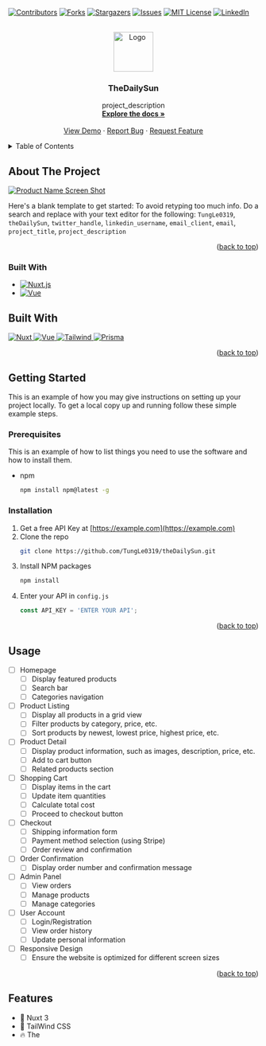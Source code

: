 <!-- Improved compatibility of back to top link: See: https://github.com/othneildrew/Best-README-Template/pull/73 -->
<a name="readme-top"></a>
<!--
*** Thanks for checking out the Best-README-Template. If you have a suggestion
*** that would make this better, please fork the repo and create a pull request
*** or simply open an issue with the tag "enhancement".
*** Don't forget to give the project a star!
*** Thanks again! Now go create something AMAZING! :D
-->



<!-- PROJECT SHIELDS -->
<!--
*** I'm using markdown "reference style" links for readability.
*** Reference links are enclosed in brackets [ ] instead of parentheses ( ).
*** See the bottom of this document for the declaration of the reference variables
*** for contributors-url, forks-url, etc. This is an optional, concise syntax you may use.
*** https://www.markdownguide.org/basic-syntax/#reference-style-links
-->
[![Contributors][contributors-shield]][contributors-url]
[![Forks][forks-shield]][forks-url]
[![Stargazers][stars-shield]][stars-url]
[![Issues][issues-shield]][issues-url]
[![MIT License][license-shield]][license-url]
[![LinkedIn][linkedin-shield]][linkedin-url]



<!-- PROJECT LOGO -->
<br />
<div align="center">
  <a href="https://github.com/TungLe0319/theDailySun">
    <img src="" alt="Logo" width="80" height="80">
  </a>

<h3 align="center">TheDailySun</h3>

  <p align="center">
    project_description
    <br />
    <a href="https://github.com/TungLe0319/theDailySun"><strong>Explore the docs »</strong></a>
    <br />
    <br />
    <a href="https://github.com/TungLe0319/theDailySun">View Demo</a>
    ·
    <a href="https://github.com/TungLe0319/theDailySun/issues">Report Bug</a>
    ·
    <a href="https://github.com/TungLe0319/theDailySun/issues">Request Feature</a>
  </p>
</div>



<!-- TABLE OF CONTENTS -->
<details>
  <summary>Table of Contents</summary>
  <ol>
    <li>
      <a href="#about-the-project">About The Project</a>
      <ul>
        <li><a href="#built-with">Built With</a></li>
      </ul>
    </li>
    <li>
      <a href="#getting-started">Getting Started</a>
      <ul>
        <li><a href="#prerequisites">Prerequisites</a></li>
        <li><a href="#installation">Installation</a></li>
      </ul>
    </li>
    <li><a href="#usage">Usage</a></li>
    <li><a href="#roadmap">Roadmap</a></li>
    <li><a href="#contributing">Contributing</a></li>
    <li><a href="#license">License</a></li>
    <li><a href="#contact">Contact</a></li>
    <li><a href="#acknowledgments">Acknowledgments</a></li>
  </ol>
</details>



<!-- ABOUT THE PROJECT -->
## About The Project

[![Product Name Screen Shot][product-screenshot]](https://example.com)

Here's a blank template to get started: To avoid retyping too much info. Do a search and replace with your text editor for the following: `TungLe0319`, `theDailySun`, `twitter_handle`, `linkedin_username`, `email_client`, `email`, `project_title`, `project_description`

<p align="right">(<a href="#readme-top">back to top</a>)</p>



### Built With

* [![Nuxt.js][Nuxt.js badge]][Nuxt.js-url]
* [![Vue][Vue.js]][Vue-url]
## Built With

<a href="https://nuxtjs.org/">
  <img src="https://img.shields.io/badge/Nuxt-v2.14.6-%2341B883" alt="Nuxt">
</a>
<a href="https://vuejs.org/">
  <img src="https://img.shields.io/badge/Vue-v3.0.0-%2341B883" alt="Vue">
</a>
<a href="https://tailwindcss.com/">
  <img src="https://img.shields.io/badge/Tailwind-v2.3.4-%234B5A76" alt="Tailwind">
</a>
<a href="https://prisma.io/">
  <img src="https://img.shields.io/badge/Prisma-v2.28.2-%23F7B731" alt="Prisma">
</a>


<p align="right">(<a href="#readme-top">back to top</a>)</p>



<!-- GETTING STARTED -->
## Getting Started

This is an example of how you may give instructions on setting up your project locally.
To get a local copy up and running follow these simple example steps.

### Prerequisites

This is an example of how to list things you need to use the software and how to install them.
* npm
  ```sh
  npm install npm@latest -g
  ```

### Installation

1. Get a free API Key at [https://example.com](https://example.com)
2. Clone the repo
   ```sh
   git clone https://github.com/TungLe0319/theDailySun.git
   ```
3. Install NPM packages
   ```sh
   npm install
   ```
4. Enter your API in `config.js`
   ```js
   const API_KEY = 'ENTER YOUR API';
   ```

<p align="right">(<a href="#readme-top">back to top</a>)</p>



<!-- USAGE EXAMPLES -->
## Usage
- [ ] Homepage
  - [ ] Display featured products
  - [ ] Search bar
  - [ ] Categories navigation
- [ ] Product Listing
  - [ ] Display all products in a grid view
  - [ ] Filter products by category, price, etc.
  - [ ] Sort products by newest, lowest price, highest price, etc.
- [ ] Product Detail
  - [ ] Display product information, such as images, description, price, etc.
  - [ ] Add to cart button
  - [ ] Related products section
- [ ] Shopping Cart
  - [ ] Display items in the cart
  - [ ] Update item quantities
  - [ ] Calculate total cost
  - [ ] Proceed to checkout button
- [ ] Checkout
  - [ ] Shipping information form
  - [ ] Payment method selection (using Stripe)
  - [ ] Order review and confirmation
- [ ] Order Confirmation
  - [ ] Display order number and confirmation message
- [ ] Admin Panel
  - [ ] View orders
  - [ ] Manage products
  - [ ] Manage categories
- [ ] User Account
  - [ ] Login/Registration
  - [ ] View order history
  - [ ] Update personal information
- [ ] Responsive Design
  - [ ] Ensure the website is optimized for different screen sizes

<p align="right">(<a href="#readme-top">back to top</a>)</p>



<!-- ROADMAP -->
## Features

- 💚 Nuxt 3
- 🎨 TailWind CSS
- 🔥 The <script setup> syntax
- 🍍 State Management via Pinia
- 🔶 Prisma - a Node.js and TypeScript ORM
- 🦾 TypeScript
- 💰 Stripe - for product checkouts and payments keep the icons

<p align="right">(<a href="#readme-top">back to top</a>)</p>



<!-- CONTRIBUTING -->
## Contributing

Contributions are what make the open source community such an amazing place to learn, inspire, and create. Any contributions you make are **greatly appreciated**.

If you have a suggestion that would make this better, please fork the repo and create a pull request. You can also simply open an issue with the tag "enhancement".
Don't forget to give the project a star! Thanks again!

1. Fork the Project
2. Create your Feature Branch (`git checkout -b feature/AmazingFeature`)
3. Commit your Changes (`git commit -m 'Add some AmazingFeature'`)
4. Push to the Branch (`git push origin feature/AmazingFeature`)
5. Open a Pull Request

<p align="right">(<a href="#readme-top">back to top</a>)</p>



<!-- LICENSE -->
## License

Distributed under the MIT License. See `LICENSE.txt` for more information.

<p align="right">(<a href="#readme-top">back to top</a>)</p>



<!-- CONTACT -->
## Contact

Your Name - [@twitter_handle](https://twitter.com/twitter_handle) - email@email_client.com

Project Link: [https://github.com/TungLe0319/theDailySun](https://github.com/TungLe0319/theDailySun)

<p align="right">(<a href="#readme-top">back to top</a>)</p>



<!-- ACKNOWLEDGMENTS -->
## Acknowledgments

* []()
* []()
* []()

<p align="right">(<a href="#readme-top">back to top</a>)</p>



<!-- MARKDOWN LINKS & IMAGES -->
<!-- https://www.markdownguide.org/basic-syntax/#reference-style-links -->
[contributors-shield]: https://img.shields.io/github/contributors/TungLe0319/theDailySun.svg?style=for-the-badge
[contributors-url]: https://github.com/TungLe0319/theDailySun/graphs/contributors
[forks-shield]: https://img.shields.io/github/forks/TungLe0319/theDailySun.svg?style=for-the-badge
[forks-url]: https://github.com/TungLe0319/theDailySun/network/members
[stars-shield]: https://img.shields.io/github/stars/TungLe0319/theDailySun.svg?style=for-the-badge
[stars-url]: https://github.com/TungLe0319/theDailySun/stargazers
[issues-shield]: https://img.shields.io/github/issues/TungLe0319/theDailySun.svg?style=for-the-badge
[issues-url]: https://github.com/TungLe0319/theDailySun/issues
[license-shield]: https://img.shields.io/github/license/TungLe0319/theDailySun.svg?style=for-the-badge
[license-url]: https://github.com/TungLe0319/theDailySun/blob/master/LICENSE.txt
[linkedin-shield]: https://img.shields.io/badge/-LinkedIn-black.svg?style=for-the-badge&logo=linkedin&colorB=555
[linkedin-url]: https://linkedin.com/in/linkedin_username
[product-screenshot]: images/screenshot.png
[Next.js]: https://img.shields.io/badge/next.js-000000?style=for-the-badge&logo=nextdotjs&logoColor=white
[Next-url]: https://nextjs.org/
[React.js]: https://img.shields.io/badge/React-20232A?style=for-the-badge&logo=react&logoColor=61DAFB
[React-url]: https://reactjs.org/
[Vue.js]: https://img.shields.io/badge/Vue.js-35495E?style=for-the-badge&logo=vuedotjs&logoColor=4FC08D
[Vue-url]: https://vuejs.org/
[Angular.io]: https://img.shields.io/badge/Angular-DD0031?style=for-the-badge&logo=angular&logoColor=white
[Angular-url]: https://angular.io/
[Svelte.dev]: https://img.shields.io/badge/Svelte-4A4A55?style=for-the-badge&logo=svelte&logoColor=FF3E00
[Svelte-url]: https://svelte.dev/
[Laravel.com]: https://img.shields.io/badge/Laravel-FF2D20?style=for-the-badge&logo=laravel&logoColor=white
[Laravel-url]: https://laravel.com
[Bootstrap.com]: https://img.shields.io/badge/Bootstrap-563D7C?style=for-the-badge&logo=bootstrap&logoColor=white
[Bootstrap-url]: https://getbootstrap.com
[JQuery.com]: https://img.shields.io/badge/jQuery-0769AD?style=for-the-badge&logo=jquery&logoColor=white
[JQuery-url]: https://jquery.com
[Nuxt.js badge]: https://img.shields.io/badge/Nuxt.js-v3-%2300C58E
[Nuxt.js-url]: https://nuxtjs.org/
